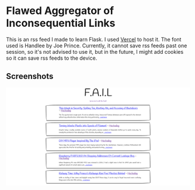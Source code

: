 # Flawed Aggregator of Inconsequential Links
This is an rss feed I made to learn Flask. I used [Vercel](https://vercel.com) to host it. The font used is Handlee by Joe Prince. Currently, it cannot save rss feeds past one session, so it's not advised to use it, but in the future, I might add cookies so it can save rss feeds to the device.

## Screenshots
![Screenshot1](screenshots/screenshot1.png)
